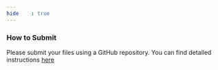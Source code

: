 ```yaml
---
hide    : true
---
```


### How to Submit

Please submit your files using a GitHub repository. You can find
detailed instructions [here](/page/submit-using-git-repo/)